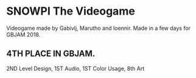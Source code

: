 # SNOWPI The Videogame
Videogame made by Gabivlj, Marutho and Ioennir. Made in a few days for GBJAM 2018.

## 4TH PLACE IN GBJAM.
2ND Level Design, 1ST Audio, 1ST Color Usage, 8th Art
